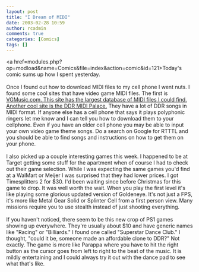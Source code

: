 ```yaml
---
layout: post
title: "I Dream of MIDI"
date: 2003-02-28 10:59
author: rcadmin
comments: true
categories: [Comics]
tags: []
---
```

<a href=modules.php?op=modload&name=Comics&file=index&action=comic&id=121>Today's comic</a> sums up how I spent yesterday.
<br />
<br />
Once I found out how to download MIDI files to my cell phone I went nuts. I found some cool sites that have video game MIDI files. The first is <a href=http://www.vgmusic.com/>VGMusic.com. This site has the largest database of MIDI files I could find. Another cool site is <a href=http://www.geocities.com/phantomhaunter/dancedancerevolution.html>the DDR MIDI Palace.</a> They have a lot of DDR songs in MIDI format. If anyone else has a cell phone that says it plays polyphonic ringers let me know and I can tell you how to download them to your cellphone. Even if you have an older cell phone you may be able to input your own video game theme songs. Do a search on Google for RTTTL and you should be able to find songs and instructions on how to get them on your phone.
<br />
<br />
I also picked up a couple interesting games this week. I happened to be at Target getting some stuff for the apartment when of course I had to check out their game selection. While I was expecting the same games you'd find at a WalMart or Meijer I was surprised that they had lower prices. I got Timesplitters 2 for $30. I'd been waiting since before Christmas for this game to drop. It was well worth the wait. When you play the first level it's like playing some glorious updated version of Goldeneye. It's not just a FPS, it's more like Metal Gear Solid or Splinter Cell from a first person view. Many missions require you to use stealth instead of just shooting everything. 
<br />
<br />
If you haven't noticed, there seem to be this new crop of PS1 games showing up everywhere. They're usually about $10 and have generic names like "Racing" or "Billiards." I found one called "Superstar Dance Club." I thought, "could it be, someone made an affordable clone to DDR?" Not exactly. The game is more like Parappa where you have to hit the right button as the cursor goes from left to right to the beat of the music. It is mildly entertaining and I could always try it out with the dance pad to see what that's like.
<!--more-->
<img src="/http://dl.bitsmack.com/comics/20030228.gif" alt="" />
